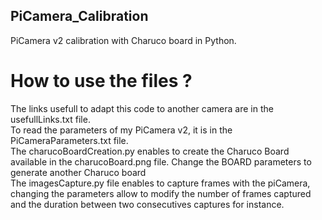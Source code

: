 ## PiCamera_Calibration
PiCamera v2 calibration with Charuco board in Python.
# How to use the files ?
The links usefull to adapt this code to another camera are in the usefullLinks.txt file. <br/>
To read the parameters of my PiCamera v2, it is in the PiCameraParameters.txt file. <br/>
The charucoBoardCreation.py enables to create the Charuco Board available in the charucoBoard.png file. Change the BOARD parameters to generate another Charuco board <br/>
The imagesCapture.py file enables to capture frames with the piCamera, changing the parameters allow to modify the number of frames captured and the duration between two consecutives captures for instance. <br/> 

